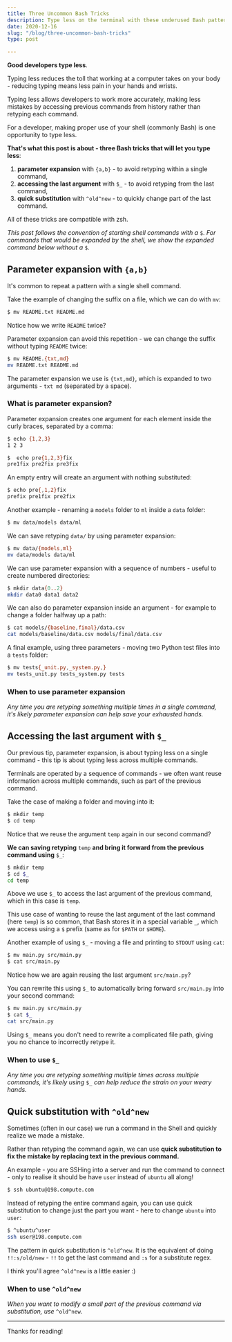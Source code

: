 ```yaml
---
title: Three Uncommon Bash Tricks
description: Type less on the terminal with these underused Bash patterns.
date: 2020-12-16
slug: "/blog/three-uncommon-bash-tricks"
type: post

---
```


**Good developers type less**.  

Typing less reduces the toll that working at a computer takes on your body - reducing typing means less pain in your hands and wrists.

Typing less allows developers to work more accurately, making less mistakes by accessing previous commands from history rather than retyping each command.

For a developer, making proper use of your shell (commonly Bash) is one opportunity to type less.  

**That's what this post is about - three Bash tricks that will let you type less**:

1. **parameter expansion** with `{a,b}` - to avoid retyping within a single command,
2. **accessing the last argument** with `$_` - to avoid retyping from the last command,
3. **quick substitution** with `^old^new` - to quickly change part of the last command.


All of these tricks are compatible with zsh.

*This post follows the convention of starting shell commands with a* `$`. *For commands that would be expanded by the shell, we show the expanded command below without a* `$`.


## Parameter expansion with `{a,b}`

It's common to repeat a pattern with a single shell command.

Take the example of changing the suffix on a file, which we can do with `mv`:

```bash
$ mv README.txt README.md
```

Notice how we write `README` twice?

Parameter expansion can avoid this repetition - we can change the suffix without typing `README` twice:

```bash
$ mv README.{txt,md}
mv README.txt README.md
```

The parameter expansion we use is `{txt,md}`, which is expanded to two arguments - `txt md` (separated by a space).

### What is parameter expansion?

Parameter expansion creates one argument for each element inside the curly braces, separated by a comma:

```bash
$ echo {1,2,3}
1 2 3

$  echo pre{1,2,3}fix
pre1fix pre2fix pre3fix
```

An empty entry will create an argument with nothing substituted:

```bash
$ echo pre{,1,2}fix
prefix pre1fix pre2fix
```

Another example - renaming a `models` folder to `ml` inside a `data` folder:

```bash
$ mv data/models data/ml
```

We can save retyping `data/` by using parameter expansion:

```bash
$ mv data/{models,ml}
mv data/models data/ml
```

We can use parameter expansion with a sequence of numbers - useful to create numbered directories:

```bash
$ mkdir data{0..2}
mkdir data0 data1 data2
```

We can also do parameter expansion inside an argument - for example to change a folder halfway up a path:

```bash
$ cat models/{baseline,final}/data.csv
cat models/baseline/data.csv models/final/data.csv
```

A final example, using three parameters - moving two Python test files into a `tests` folder:

```bash
$ mv tests{_unit.py,_system.py,}
mv tests_unit.py tests_system.py tests
```

### When to use parameter expansion

*Any time you are retyping something multiple times in a single command, it's likely parameter expansion can help save your exhausted hands.*


## Accessing the last argument with `$_`

Our previous tip, parameter expansion, is about typing less on a single command - this tip is about typing less across multiple commands.

Terminals are operated by a sequence of commands - we often want reuse information across multiple commands, such as part of the previous command.


Take the case of making a folder and moving into it:

```bash
$ mkdir temp
$ cd temp
```

Notice that we reuse the argument `temp` again in our second command? 

**We can saving retyping** `temp` **and bring it forward from the previous command using** `$_`:

```bash
$ mkdir temp
$ cd $_
cd temp
```

Above we use `$_` to access the last argument of the previous command, which in this case is `temp`.

This use case of wanting to reuse the last argument of the last command (here `temp`) is so common, that Bash stores it in a special variable `_`, which we access using a `$` prefix (same as for `$PATH` or `$HOME`).

Another example of using `$_` - moving a file and printing to `STDOUT` using `cat`:

```bash
$ mv main.py src/main.py 
$ cat src/main.py
```

Notice how we are again reusing the last argument `src/main.py`?

You can rewrite this using `$_` to automatically bring forward `src/main.py` into your second command:

```bash
$ mv main.py src/main.py 
$ cat $_
cat src/main.py
```

Using `$_` means you don't need to rewrite a complicated file path, giving you no chance to incorrectly retype it.

### When to use `$_`

*Any time you are retyping something multiple times across multiple commands, it's likely using* `$_` *can help reduce the strain on your weary hands.*


## Quick substitution with `^old^new`

Sometimes (often in our case) we run a command in the Shell and quickly realize we made a mistake.  

Rather than retyping the command again, we can use **quick substitution to fix the mistake by replacing text in the previous command.**

An example - you are SSHing into a server and run the command to connect - only to realise it should be have `user` instead of `ubuntu` all along!

```bash
$ ssh ubuntu@198.compute.com
```

Instead of retyping the entire command again, you can use quick substitution to change just the part you want - here to change `ubuntu` into `user`:

```bash
$ ^ubuntu^user
ssh user@198.compute.com
```

The pattern in quick substitution is `^old^new`. It is the equivalent of doing `!!:s/old/new` - `!!` to get the last command and `:s` for a substitute regex.  

I think you'll agree `^old^new` is a little easier :)


### When to use `^old^new`

*When you want to modify a small part of the previous command via substitution, use* `^old^new`.

---

Thanks for reading!

